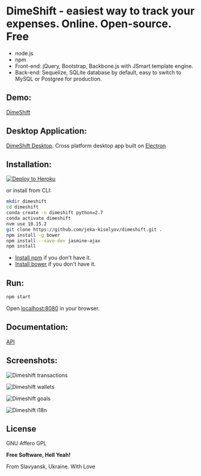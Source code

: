 # DimeShift - easiest way to track your expenses. Online. Open-source. Free
* node.js
* npm
* Front-end: jQuery, Bootstrap, Backbone.js with JSmart template engine.
* Back-end: Sequelize, SQLite database by default, easy to switch to MySQL or Postgree for production.

Demo:
----
 [DimeShift](https://dimeshift.com/)

Desktop Application:
----

 [DimeShift Desktop](https://github.com/jeka-kiselyov/dimeshift-desktop). Cross platform desktop app built on [Electron](http://electron.atom.io/)
 

Installation:
----

[![Deploy to Heroku](https://www.herokucdn.com/deploy/button.svg)](https://heroku.com/deploy?template=https://github.com/jeka-kiselyov/dimeshift)

or install from CLI:

```bash
mkdir dimeshift
cd dimeshift
conda create -n dimeshift python=2.7
conda activate dimeshift
nvm use 10.15.2
git clone https://github.com/jeka-kiselyov/dimeshift.git .
npm install -g bower
npm install --save-dev jasmine-ajax
npm install
```
* [Install npm](https://docs.npmjs.com/getting-started/installing-node) if you don't have it.
* [Install bower](http://bower.io/#install-bower) if you don't have it.

Run:
----

```bash
npm start
```
Open [localhost:8080](http://localhost:8080) in your browser.

Documentation:
----

[API](http://docs.dimeshift.apiary.io/)


Screenshots:
----
![Dimeshift transactions](https://raw.githubusercontent.com/jeka-kiselyov/dimeshift/master/public/images/homepage/screenshots/transactions.jpg?1mar16)

![Dimeshift wallets](https://raw.githubusercontent.com/jeka-kiselyov/dimeshift/master/public/images/homepage/screenshots/wallets.jpg?1mar16)

![Dimeshift goals](https://raw.githubusercontent.com/jeka-kiselyov/dimeshift/master/public/images/homepage/screenshots/goal.jpg?1mar16)

![Dimeshift i18n](https://raw.githubusercontent.com/jeka-kiselyov/dimeshift/master/public/images/homepage/screenshots/i18n.jpg?1mar16)

License
----
GNU Affero GPL

**Free Software, Hell Yeah!**

From Slavyansk, Ukraine. With Love